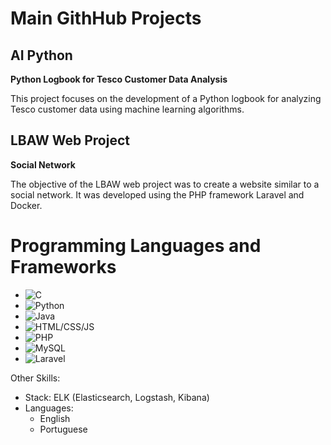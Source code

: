 # Main GithHub Projects




## AI Python

**Python Logbook for Tesco Customer Data Analysis**

This project focuses on the development of a Python logbook for analyzing Tesco customer data using machine learning algorithms.

## LBAW Web Project

**Social Network**

The objective of the LBAW web project was to create a website similar to a social network. It was developed using the PHP framework Laravel and Docker.

# Programming Languages and Frameworks

- ![C](https://img.shields.io/badge/-C-00599C?style=flat&logo=C&logoColor=white)
- ![Python](https://img.shields.io/badge/-Python-3776AB?style=flat&logo=Python&logoColor=white)
- ![Java](https://img.shields.io/badge/-Java-007396?style=flat&logo=Java&logoColor=white)
- ![HTML/CSS/JS](https://img.shields.io/badge/-HTML%2FCSS%2FJS-ED8B00?style=flat&logo=html5&logoColor=white)
- ![PHP](https://img.shields.io/badge/-PHP-777BB4?style=flat&logo=PHP&logoColor=white)
- ![MySQL](https://img.shields.io/badge/-MySQL-4479A1?style=flat&logo=MySQL&logoColor=white)
- ![Laravel](https://img.shields.io/badge/-Laravel-FF2D20?style=flat&logo=Laravel&logoColor=white)

Other Skills:
- Stack: ELK (Elasticsearch, Logstash, Kibana)
- Languages:
  - English
  - Portuguese
